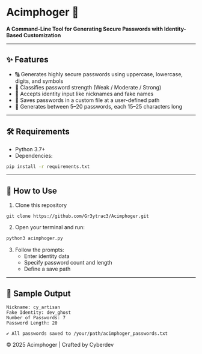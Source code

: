 # Acimphoger 🔐

**A Command-Line Tool for Generating Secure Passwords with Identity-Based Customization**

---

## ✨ Features

- 🔠 Generates highly secure passwords using uppercase, lowercase, digits, and symbols
- 🧠 Classifies password strength (Weak / Moderate / Strong)
- 🧾 Accepts identity input like nicknames and fake names
- 📁 Saves passwords in a custom file at a user-defined path
- 🔄 Generates between 5–20 passwords, each 15–25 characters long

---

## 🛠️ Requirements

- Python 3.7+
- Dependencies:
```bash
pip install -r requirements.txt
```

---

## 🚀 How to Use

1. Clone this repository

 `git clone https://github.com/Gr3ytrac3/Acimphoger.git`

2. Open your terminal and run:

```bash
python3 acimphoger.py
```
3. Follow the prompts:
   - Enter identity data
   - Specify password count and length
   - Define a save path

---

## 📂 Sample Output

```
Nickname: cy_artisan
Fake Identity: dev_ghost
Number of Passwords: 7
Password Length: 20

✔ All passwords saved to /your/path/acimphoger_passwords.txt
```


© 2025 Acimphoger | Crafted by Cyberdev